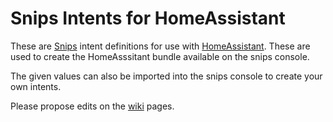# Snips Intents for HomeAssistant

These are [Snips](https://github.com/snipsco/snips-platform-documentation/wiki) intent definitions for use with [HomeAssistant](https://home-assistant.io/). These are used to create the HomeAsssitant bundle available on the snips console.

The given values can also be imported into the snips console to create your own intents.

Please propose edits on the [wiki](https://github.com/tschmidty69/hass-snips-config-en/wiki) pages.
